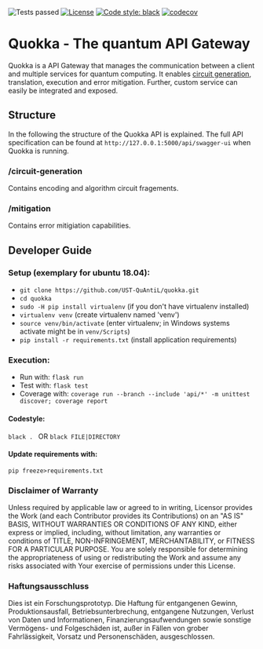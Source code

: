 ﻿![Tests passed](https://github.com/UST-QuAntiL/Quokka/actions/workflows/test.yml/badge.svg)
[![License](https://img.shields.io/badge/License-Apache%202.0-blue.svg)](https://opensource.org/licenses/Apache-2.0)
[![Code style: black](https://img.shields.io/badge/code%20style-black-000000.svg)](https://github.com/psf/black)
[![codecov](https://codecov.io/gh/UST-QuAntiL/Quokka/branch/master/graph/badge.svg?token=n37q3cv8Gu)](https://codecov.io/gh/UST-QuAntiL/Quokka)

# Quokka - The quantum API Gateway

Quokka is a API Gateway that manages the communication between a client and multiple services for quantum computing.
It enables [circuit generation](https://github.com/UST-QuAntiL/quantum-circuit-generator), translation, execution and error mitigation.
Further, custom service can easily be integrated and exposed.

## Structure
In the following the structure of the Quokka API is explained.
The full API specification can be found at  ``http://127.0.0.1:5000/api/swagger-ui`` when Quokka is running.

### /circuit-generation
Contains encoding and algorithm circuit fragements.

### /mitigation
Contains error mitigiation capabilities.

## Developer Guide

### Setup (exemplary for ubuntu 18.04): 
* ``git clone https://github.com/UST-QuAntiL/quokka.git`` 
* ``cd quokka``
* ``sudo -H pip install virtualenv`` (if you don't have virtualenv installed)
* ``virtualenv venv`` (create virtualenv named 'venv')
* ``source venv/bin/activate`` (enter virtualenv; in Windows systems activate might be in ``venv/Scripts``)
* ``pip install -r requirements.txt`` (install application requirements)

### Execution:
* Run with: ``flask run``
* Test with: ``flask test``
* Coverage with: ``coverage run --branch --include 'api/*' -m unittest discover; coverage report``

#### Codestyle: 
``black . `` OR ``black FILE|DIRECTORY``

#### Update requirements with: 
``pip freeze>requirements.txt``

### Disclaimer of Warranty
Unless required by applicable law or agreed to in writing, Licensor provides the Work (and each Contributor provides its Contributions) on an "AS IS" BASIS, WITHOUT WARRANTIES OR CONDITIONS OF ANY KIND, either express or implied, including, without limitation, any warranties or conditions of TITLE, NON-INFRINGEMENT, MERCHANTABILITY, or FITNESS FOR A PARTICULAR PURPOSE. You are solely responsible for determining the appropriateness of using or redistributing the Work and assume any risks associated with Your exercise of permissions under this License.

### Haftungsausschluss
Dies ist ein Forschungsprototyp. Die Haftung für entgangenen Gewinn, Produktionsausfall, Betriebsunterbrechung, entgangene Nutzungen, Verlust von Daten und Informationen, Finanzierungsaufwendungen sowie sonstige Vermögens- und Folgeschäden ist, außer in Fällen von grober Fahrlässigkeit, Vorsatz und Personenschäden, ausgeschlossen.
